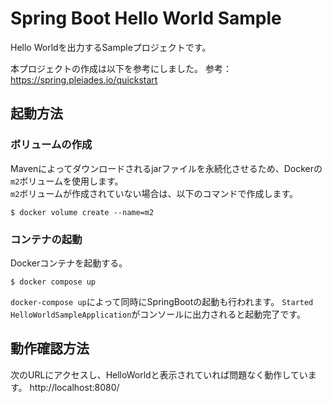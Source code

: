 # Spring Boot Hello World Sample
Hello Worldを出力するSampleプロジェクトです。

本プロジェクトの作成は以下を参考にしました。
参考：https://spring.pleiades.io/quickstart

## 起動方法
### ボリュームの作成
Mavenによってダウンロードされるjarファイルを永続化させるため、Dockerの`m2`ボリュームを使用します。  
`m2`ボリュームが作成されていない場合は、以下のコマンドで作成します。
```
$ docker volume create --name=m2
```

### コンテナの起動
Dockerコンテナを起動する。
```
$ docker compose up
```
`docker-compose up`によって同時にSpringBootの起動も行われます。
`Started HelloWorldSampleApplication`がコンソールに出力されると起動完了です。

## 動作確認方法
次のURLにアクセスし、HelloWorldと表示されていれば問題なく動作しています。
http://localhost:8080/